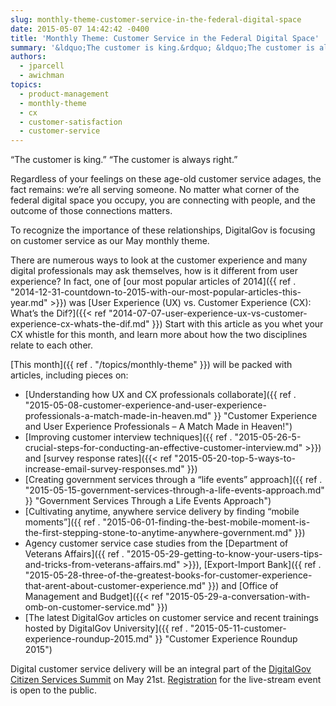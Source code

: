 ```yaml
---
slug: monthly-theme-customer-service-in-the-federal-digital-space
date: 2015-05-07 14:42:42 -0400
title: 'Monthly Theme: Customer Service in the Federal Digital Space'
summary: '&ldquo;The customer is king.&rdquo; &ldquo;The customer is always right.&rdquo; Regardless of your feelings on these age-old customer service adages, the fact remains: we’re all serving someone. No matter what corner of the federal digital space you occupy, you are connecting with people, and the outcome of those connections matters. To recognize the importance of these'
authors:
  - jparcell
  - awichman
topics:
  - product-management
  - monthly-theme
  - cx
  - customer-satisfaction
  - customer-service
---
```


“The customer is king.” “The customer is always right.”

Regardless of your feelings on these age-old customer service adages, the fact remains: we’re all serving someone. No matter what corner of the federal digital space you occupy, you are connecting with people, and the outcome of those connections matters.

To recognize the importance of these relationships, DigitalGov is focusing on customer service as our May monthly theme.

There are numerous ways to look at the customer experience and  many digital professionals may ask themselves, how is it different from user experience? In fact, one of [our most popular articles of 2014]({{ ref . "2014-12-31-countdown-to-2015-with-our-most-popular-articles-this-year.md" >}}) was [User Experience (UX) vs. Customer Experience (CX): What’s the Dif?]({{< ref "2014-07-07-user-experience-ux-vs-customer-experience-cx-whats-the-dif.md" }}) Start with this article as you whet your CX whistle for this month, and learn more about how the two disciplines relate to each other.

[This month]({{ ref . "/topics/monthly-theme" }}) will be packed with articles, including pieces on:

  * [Understanding how UX and CX professionals collaborate]({{ ref . "2015-05-08-customer-experience-and-user-experience-professionals-a-match-made-in-heaven.md" }} "Customer Experience and User Experience Professionals – A Match Made in Heaven!")
  * [Improving customer interview techniques]({{ ref . "2015-05-26-5-crucial-steps-for-conducting-an-effective-customer-interview.md" >}}) and [survey response rates]({{< ref "2015-05-20-top-5-ways-to-increase-email-survey-responses.md" }})
  * [Creating government services through a &#8220;life events&#8221; approach]({{ ref . "2015-05-15-government-services-through-a-life-events-approach.md" }} "Government Services Through a Life Events Approach")
  * [Cultivating anytime, anywhere service delivery by finding &#8220;mobile moments&#8221;]({{ ref . "2015-06-01-finding-the-best-mobile-moment-is-the-first-stepping-stone-to-anytime-anywhere-government.md" }})
  * Agency customer service case studies from the [Department of Veterans Affairs]({{ ref . "2015-05-29-getting-to-know-your-users-tips-and-tricks-from-veterans-affairs.md" >}}), [Export-Import Bank]({{ ref . "2015-05-28-three-of-the-greatest-books-for-customer-experience-that-arent-about-customer-experience.md" }}) and [Office of Management and Budget]({{< ref "2015-05-29-a-conversation-with-omb-on-customer-service.md" }})
  * [The latest DigitalGov articles on customer service and recent trainings hosted by DigitalGov University]({{ ref . "2015-05-11-customer-experience-roundup-2015.md" }} "Customer Experience Roundup 2015")

Digital customer service delivery will be an integral part of the [DigitalGov Citizen Services Summit](https://summit.digitalgov.gov/) on May 21st. [Registration](https://www.eventbrite.com/e/2015-spring-citizen-services-summit-registration-12671367401) for the live-stream event is open to the public.
